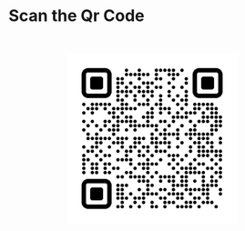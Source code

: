 

# Scan the Qr Code

<div style="text-align: center;">
  <img src="Qrcode.jpeg" alt="qrcode" width="300" style="margin: 20px; padding: 10px;" />
</div>